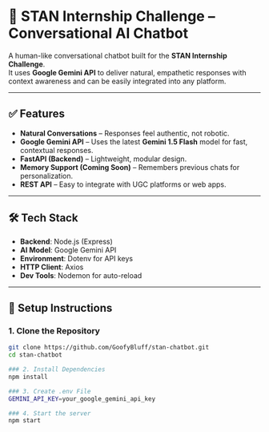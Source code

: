 # 🤖 STAN Internship Challenge – Conversational AI Chatbot

A human-like conversational chatbot built for the **STAN Internship Challenge**.  
It uses **Google Gemini API** to deliver natural, empathetic responses with context awareness and can be easily integrated into any platform.

---

## ✅ Features
- **Natural Conversations** – Responses feel authentic, not robotic.
- **Google Gemini API** – Uses the latest **Gemini 1.5 Flash** model for fast, contextual responses.
- **FastAPI (Backend)** – Lightweight, modular design.
- **Memory Support (Coming Soon)** – Remembers previous chats for personalization.
- **REST API** – Easy to integrate with UGC platforms or web apps.

---

## 🛠 Tech Stack
- **Backend**: Node.js (Express)
- **AI Model**: Google Gemini API
- **Environment**: Dotenv for API keys
- **HTTP Client**: Axios
- **Dev Tools**: Nodemon for auto-reload

---

## 🔑 Setup Instructions

### 1. Clone the Repository
```bash
git clone https://github.com/GoofyBluff/stan-chatbot.git
cd stan-chatbot

### 2. Install Dependencies
npm install

### 3. Create .env File
GEMINI_API_KEY=your_google_gemini_api_key

### 4. Start the server
npm start


